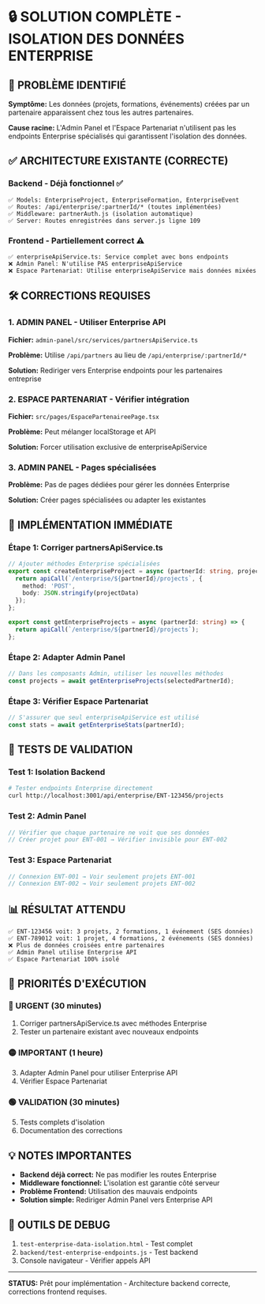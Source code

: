 # 🔒 SOLUTION COMPLÈTE - ISOLATION DES DONNÉES ENTERPRISE

## 🎯 PROBLÈME IDENTIFIÉ

**Symptôme:** Les données (projets, formations, événements) créées par un partenaire apparaissent chez tous les autres partenaires.

**Cause racine:** L'Admin Panel et l'Espace Partenariat n'utilisent pas les endpoints Enterprise spécialisés qui garantissent l'isolation des données.

## ✅ ARCHITECTURE EXISTANTE (CORRECTE)

### Backend - Déjà fonctionnel ✅
```
✅ Models: EnterpriseProject, EnterpriseFormation, EnterpriseEvent
✅ Routes: /api/enterprise/:partnerId/* (toutes implémentées)
✅ Middleware: partnerAuth.js (isolation automatique)
✅ Server: Routes enregistrées dans server.js ligne 109
```

### Frontend - Partiellement correct ⚠️
```
✅ enterpriseApiService.ts: Service complet avec bons endpoints
❌ Admin Panel: N'utilise PAS enterpriseApiService
❌ Espace Partenariat: Utilise enterpriseApiService mais données mixées
```

## 🛠️ CORRECTIONS REQUISES

### 1. ADMIN PANEL - Utiliser Enterprise API

**Fichier:** `admin-panel/src/services/partnersApiService.ts`

**Problème:** Utilise `/api/partners` au lieu de `/api/enterprise/:partnerId/*`

**Solution:** Rediriger vers Enterprise endpoints pour les partenaires entreprise

### 2. ESPACE PARTENARIAT - Vérifier intégration

**Fichier:** `src/pages/EspacePartenaireePage.tsx`

**Problème:** Peut mélanger localStorage et API

**Solution:** Forcer utilisation exclusive de enterpriseApiService

### 3. ADMIN PANEL - Pages spécialisées

**Problème:** Pas de pages dédiées pour gérer les données Enterprise

**Solution:** Créer pages spécialisées ou adapter les existantes

## 🚀 IMPLÉMENTATION IMMÉDIATE

### Étape 1: Corriger partnersApiService.ts
```typescript
// Ajouter méthodes Enterprise spécialisées
export const createEnterpriseProject = async (partnerId: string, projectData: any) => {
  return apiCall(`/enterprise/${partnerId}/projects`, {
    method: 'POST',
    body: JSON.stringify(projectData)
  });
};

export const getEnterpriseProjects = async (partnerId: string) => {
  return apiCall(`/enterprise/${partnerId}/projects`);
};
```

### Étape 2: Adapter Admin Panel
```typescript
// Dans les composants Admin, utiliser les nouvelles méthodes
const projects = await getEnterpriseProjects(selectedPartnerId);
```

### Étape 3: Vérifier Espace Partenariat
```typescript
// S'assurer que seul enterpriseApiService est utilisé
const stats = await getEnterpriseStats(partnerId);
```

## 🧪 TESTS DE VALIDATION

### Test 1: Isolation Backend
```bash
# Tester endpoints Enterprise directement
curl http://localhost:3001/api/enterprise/ENT-123456/projects
```

### Test 2: Admin Panel
```typescript
// Vérifier que chaque partenaire ne voit que ses données
// Créer projet pour ENT-001 → Vérifier invisible pour ENT-002
```

### Test 3: Espace Partenariat
```typescript
// Connexion ENT-001 → Voir seulement projets ENT-001
// Connexion ENT-002 → Voir seulement projets ENT-002
```

## 📊 RÉSULTAT ATTENDU

```
✅ ENT-123456 voit: 3 projets, 2 formations, 1 événement (SES données)
✅ ENT-789012 voit: 1 projet, 4 formations, 2 événements (SES données)
❌ Plus de données croisées entre partenaires
✅ Admin Panel utilise Enterprise API
✅ Espace Partenariat 100% isolé
```

## 🎯 PRIORITÉS D'EXÉCUTION

### 🔴 URGENT (30 minutes)
1. Corriger partnersApiService.ts avec méthodes Enterprise
2. Tester un partenaire existant avec nouveaux endpoints

### 🟡 IMPORTANT (1 heure)  
3. Adapter Admin Panel pour utiliser Enterprise API
4. Vérifier Espace Partenariat

### 🟢 VALIDATION (30 minutes)
5. Tests complets d'isolation
6. Documentation des corrections

## 💡 NOTES IMPORTANTES

- **Backend déjà correct:** Ne pas modifier les routes Enterprise
- **Middleware fonctionnel:** L'isolation est garantie côté serveur
- **Problème Frontend:** Utilisation des mauvais endpoints
- **Solution simple:** Rediriger Admin Panel vers Enterprise API

## 🔧 OUTILS DE DEBUG

1. `test-enterprise-data-isolation.html` - Test complet
2. `backend/test-enterprise-endpoints.js` - Test backend
3. Console navigateur - Vérifier appels API

---

**STATUS:** Prêt pour implémentation - Architecture backend correcte, corrections frontend requises.
